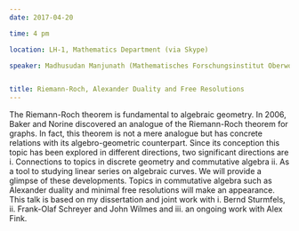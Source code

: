 ```yaml
---
date: 2017-04-20

time: 4 pm

location: LH-1, Mathematics Department (via Skype)

speaker: Madhusudan Manjunath (Mathematisches Forschungsinstitut Oberwolfach, Germany)


title: Riemann-Roch, Alexander Duality and Free Resolutions
---
```



The Riemann-Roch theorem is fundamental to algebraic geometry.
In 2006, Baker and Norine discovered an analogue of the Riemann-Roch
theorem for graphs. In fact, this theorem is not a mere analogue but has
concrete relations with its algebro-geometric counterpart. Since its
conception this topic has been explored in different directions, two
significant directions are i. Connections to topics in discrete geometry
and commutative algebra ii. As a tool to studying linear series on
algebraic curves. We will provide a glimpse of these developments. Topics
in commutative algebra such as Alexander duality and minimal free
resolutions will make an appearance.  This talk is based on my
dissertation and joint work with i. Bernd Sturmfels, ii. Frank-Olaf
Schreyer and John Wilmes and iii. an ongoing work with Alex Fink.
